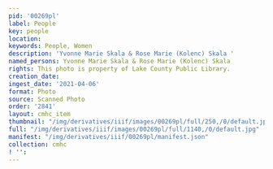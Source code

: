 ```yaml
---
pid: '00269pl'
label: People
key: people
location: 
keywords: People, Women
description: 'Yvonne Marie Skala & Rose Marie (Kolenc) Skala '
named_persons: Yvonne Marie Skala & Rose Marie (Kolenc) Skala
rights: This photo is property of Lake County Public Library.
creation_date: 
ingest_date: '2021-04-06'
format: Photo
source: Scanned Photo
order: '2841'
layout: cmhc_item
thumbnail: "/img/derivatives/iiif/images/00269pl/full/250,/0/default.jpg"
full: "/img/derivatives/iiif/images/00269pl/full/1140,/0/default.jpg"
manifest: "/img/derivatives/iiif/00269pl/manifest.json"
collection: cmhc
! '': 
---
```

